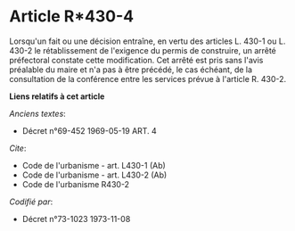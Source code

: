 # Article R*430-4

Lorsqu'un fait ou une décision entraîne, en vertu des articles L. 430-1 ou L. 430-2 le rétablissement de l'exigence du permis
de construire, un arrêté préfectoral constate cette modification. Cet arrêté est pris sans l'avis préalable du maire et n'a
pas à être précédé, le cas échéant, de la consultation de la conférence entre les services prévue à l'article R. 430-2.

**Liens relatifs à cet article**

_Anciens textes_:

  - Décret n°69-452 1969-05-19 ART. 4

_Cite_:

  - Code de l'urbanisme - art. L430-1 (Ab)
  - Code de l'urbanisme - art. L430-2 (Ab)
  - Code de l'urbanisme R430-2

_Codifié par_:

  - Décret n°73-1023 1973-11-08
